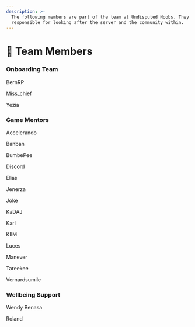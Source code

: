 ```yaml
---
description: >-
  The following members are part of the team at Undisputed Noobs. They are
  responsible for looking after the server and the community within.
---
```


# 🦹 Team Members

### Onboarding Team

BernRP

Miss\_chief

Yezia

### Game Mentors

Accelerando

Banban

BumbePee

Discord

Elias

Jenerza

Joke

KaDAJ

Karl

KIIM

Luces

Manever

Tareekee

Vernardsumile

### Wellbeing Support

Wendy Benasa

Roland
